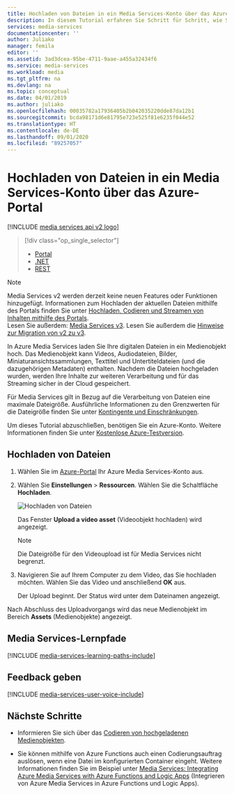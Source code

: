 ```yaml
---
title: Hochladen von Dateien in ein Media Services-Konto über das Azure-Portal | Microsoft-Dokumentation
description: In diesem Tutorial erfahren Sie Schritt für Schritt, wie Sie über das Azure-Portal Dateien in ein Media Services-Konto hochladen.
services: media-services
documentationcenter: ''
author: Juliako
manager: femila
editor: ''
ms.assetid: 3ad3dcea-95be-4711-9aae-a455a32434f6
ms.service: media-services
ms.workload: media
ms.tgt_pltfrm: na
ms.devlang: na
ms.topic: conceptual
ms.date: 04/01/2019
ms.author: juliako
ms.openlocfilehash: 00035782a17936405b2b042035220dde87da12b1
ms.sourcegitcommit: bcda98171d6e81795e723e525f81e6235f044e52
ms.translationtype: HT
ms.contentlocale: de-DE
ms.lasthandoff: 09/01/2020
ms.locfileid: "89257057"
---
```

# <a name="upload-files-to-a-media-services-account-in-the-azure-portal"></a>Hochladen von Dateien in ein Media Services-Konto über das Azure-Portal

[!INCLUDE [media services api v2 logo](./includes/v2-hr.md)]

> [!div class="op_single_selector"]
> * [Portal](media-services-portal-upload-files.md)
> * [.NET](media-services-dotnet-upload-files.md)
> * [REST](media-services-rest-upload-files.md)
> 

> [!NOTE]
> Media Services v2 werden derzeit keine neuen Features oder Funktionen hinzugefügt. Informationen zum Hochladen der aktuellen Dateien mithilfe des Portals finden Sie unter [Hochladen, Codieren und Streamen von Inhalten mithilfe des Portals](../latest/manage-assets-quickstart.md).<br/>Lesen Sie außerdem: [Media Services v3](../latest/index.yml). Lesen Sie außerdem die [Hinweise zur Migration von v2 zu v3](../latest/migrate-from-v2-to-v3.md).

In Azure Media Services laden Sie Ihre digitalen Dateien in ein Medienobjekt hoch. Das Medienobjekt kann Videos, Audiodateien, Bilder, Miniaturansichtssammlungen, Texttitel und Untertiteldateien (und die dazugehörigen Metadaten) enthalten. Nachdem die Dateien hochgeladen wurden, werden Ihre Inhalte zur weiteren Verarbeitung und für das Streaming sicher in der Cloud gespeichert.

Für Media Services gilt in Bezug auf die Verarbeitung von Dateien eine maximale Dateigröße. Ausführliche Informationen zu den Grenzwerten für die Dateigröße finden Sie unter [Kontingente und Einschränkungen](media-services-quotas-and-limitations.md).

Um dieses Tutorial abzuschließen, benötigen Sie ein Azure-Konto. Weitere Informationen finden Sie unter [Kostenlose Azure-Testversion](https://azure.microsoft.com/pricing/free-trial/). 

## <a name="upload-files"></a>Hochladen von Dateien
1. Wählen Sie im [Azure-Portal](https://portal.azure.com/) Ihr Azure Media Services-Konto aus.
2. Wählen Sie **Einstellungen** > **Ressourcen**. Wählen Sie die Schaltfläche **Hochladen**.
   
    ![Hochladen von Dateien](./media/media-services-portal-vod-get-started/media-services-upload.png)
   
    Das Fenster **Upload a video asset** (Videoobjekt hochladen) wird angezeigt.
   
   > [!NOTE]
   > Die Dateigröße für den Videoupload ist für Media Services nicht begrenzt.
 
3. Navigieren Sie auf Ihrem Computer zu dem Video, das Sie hochladen möchten. Wählen Sie das Video und anschließend **OK** aus.  
   
    Der Upload beginnt. Der Status wird unter dem Dateinamen angezeigt.  

Nach Abschluss des Uploadvorgangs wird das neue Medienobjekt im Bereich **Assets** (Medienobjekte) angezeigt. 

## <a name="media-services-learning-paths"></a>Media Services-Lernpfade
[!INCLUDE [media-services-learning-paths-include](../../../includes/media-services-learning-paths-include.md)]

## <a name="provide-feedback"></a>Feedback geben
[!INCLUDE [media-services-user-voice-include](../../../includes/media-services-user-voice-include.md)]

## <a name="next-steps"></a>Nächste Schritte
* Informieren Sie sich über das [Codieren von hochgeladenen Medienobjekten](media-services-portal-encode.md).

* Sie können mithilfe von Azure Functions auch einen Codierungsauftrag auslösen, wenn eine Datei im konfigurierten Container eingeht. Weitere Informationen finden Sie im Beispiel unter [Media Services: Integrating Azure Media Services with Azure Functions and Logic Apps](https://azure.microsoft.com/resources/samples/media-services-dotnet-functions-integration/) (Integrieren von Azure Media Services in Azure Functions und Logic Apps).
